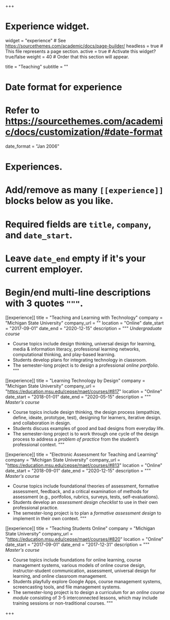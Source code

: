 +++
# Experience widget.
widget = "experience"  # See https://sourcethemes.com/academic/docs/page-builder/
headless = true  # This file represents a page section.
active = true  # Activate this widget? true/false
weight = 40  # Order that this section will appear.

title = "Teaching"
subtitle = ""

# Date format for experience
#   Refer to https://sourcethemes.com/academic/docs/customization/#date-format
date_format = "Jan 2006"

# Experiences.
#   Add/remove as many `[[experience]]` blocks below as you like.
#   Required fields are `title`, `company`, and `date_start`.
#   Leave `date_end` empty if it's your current employer.
#   Begin/end multi-line descriptions with 3 quotes `"""`.


[[experience]]
  title = "Teaching and Learning with Technology"
  company = "Michigan State University"
  company_url = ""
  location = "Online"
  date_start = "2017-09-01"
  date_end = "2020-12-15"
  description = """
  *Undergraduate course*
  
  * Course topics include design thinking, universal design for learning, media & information literacy, professional learning networks, computational thinking, and play-based learning.
  * Students develop plans for integrating technology in classroom.
  * The semester-long project is to design a professional *online portfolio*.
  """


[[experience]]
  title = "Learning Technology by Design"
  company = "Michigan State University"
  company_url = "https://education.msu.edu/cepse/maet/courses/#817"
  location = "Online"
  date_start = "2018-01-01"
  date_end = "2020-05-15"
  description = """
  *Master's course*
  
  * Course topics include design thinking, the design process (empathize, define, ideate, prototype, test), designing for learners, iterative design. and collaboration in design.
  * Students discuss examples of good and bad designs from everyday life.
  * The semester-long project is to work through one cycle of the design process to address a *problem of practice* from the student’s professional context.
  """


[[experience]]
  title = "Electronic Assessment for Teaching and Learning"
  company = "Michigan State University"
  company_url = "https://education.msu.edu/cepse/maet/courses/#813"
  location = "Online"
  date_start = "2018-09-01"
  date_end = "2020-12-15"
  description = """
  *Master's course*
  
  * Course topics include foundational theories of assessment, formative assessment, feedback, and a critical examination of methods for assessment (e.g., portfolios, rubrics, surveys, tests, self-evaluations).
  * Students develop an *assessment design checklist* to use in their own professional practice.
  * The semester-long project is to plan a *formative assessment design* to implement in their own context.
  """

[[experience]]
  title = "Teaching Students Online"
  company = "Michigan State University"
  company_url = "https://education.msu.edu/cepse/maet/courses/#820"
  location = "Online"
  date_start = "2017-09-01"
  date_end = "2017-12-31"
  description = """
  *Master's course*
  
  * Course topics include foundations for online learning, course management systems, various models of online course design, instructor-student communication, assessment, universal design for learning, and online classroom management.
  * Students playfully explore Google Apps, course management systems, screencasting tools, and file management systems.
  * The semester-long project is to design a curriculum for an *online course module* consisting of 3-5 interconnected lessons, which may include training sessions or non-traditional courses.
  """

+++

